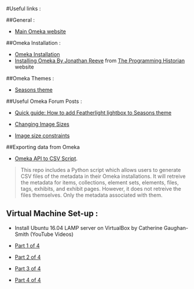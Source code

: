 #Useful links :

##General :

* [Main Omeka website](http://omeka.org/)

##Omeka Installation :

* [Omeka Installation](https://omeka.org/codex/Installation)
* [Installing Omeka By Jonathan Reeve](http://programminghistorian.org/lessons/installing-omeka) from  [
The Programming Historian](http://programminghistorian.org/) website

##Omeka Themes :

* [Seasons theme](http://omeka.org/add-ons/themes/seasons/)

##Useful Omeka Forum Posts :

* [Quick guide: How to add Featherlight lightbox to Seasons theme](http://omeka.org/forums-legacy/topic/quick-guide-how-to-add-featherlight-lightbox-to-seasons-theme)

* [Changing Image Sizes](http://omeka.org/forums-legacy/topic/changing-image-sizes)

* [Image size constraints](http://omeka.org/forums-legacy/topic/image-size-constraints)


##Exporting data from Omeka

* [Omeka API to CSV Script](https://github.com/omeka/PythonOmekaApiToCsv). 

>This repo includes a Python script which allows users to generate CSV files of the metadata in their Omeka installations. It will retreive the metadata for items, collections, element sets, elements, files, tags, exhibits, and exhibit pages. However, it does not retreive the files themselves. Only the metadata associated with them.

## Virtual Machine Set-up :

* Install Ubuntu 16.04 LAMP server on VirtualBox by Catherine Gaughan-Smith \(YouTube Videos\)

* [Part 1 of 4](https://www.youtube.com/watch?v=dJwSgypywB4)

* [Part 2 of 4](https://www.youtube.com/watch?v=PT20hHV9l-8)

* [Part 3 of 4](https://www.youtube.com/watch?v=aC0bAJWm8wo)

* [Part 4 of 4](https://www.youtube.com/watch?v=toD45fK6slA&t=777s)


